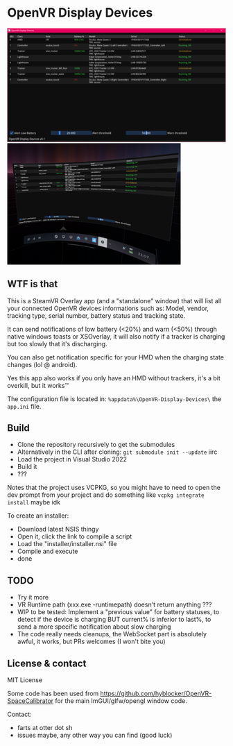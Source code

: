 ﻿# OpenVR Display Devices

<img src="./screenshot_standalone.png" width="600px"> <img src="./screenshot_steamvr.png" width="400px">

## WTF is that

This is a SteamVR Overlay app (and a "standalone" window) that will list all your connected OpenVR devices informations such as: Model, vendor, tracking type, serial number, battery status and tracking state.

It can send notifications of low battery (<20%) and warn (<50%) through native windows toasts or XSOverlay, it will also notify if a tracker is charging but too slowly that it's discharging.

You can also get notification specific for your HMD when the charging state changes (lol @ android).

Yes this app also works if you only have an HMD without trackers, it's a bit overkill, but it works™️

The configuration file is located in: `%appdata%\OpenVR-Display-Devices\` the `app.ini` file.

## Build

- Clone the repository recursively to get the submodules
- Alternatively in the CLI after cloning: `git submodule init --update` iirc
- Load the project in Visual Studio 2022
- Build it
- ???

Notes that the project uses VCPKG, so you might have to need to open the dev prompt from your project and do something like `vcpkg integrate install` maybe idk

To create an installer:
- Download latest NSIS thingy
- Open it, click the link to compile a script
- Load the "installer/installer.nsi" file
- Compile and execute
- done

## TODO

- Try it more
- VR Runtime path (xxx.exe -runtimepath) doesn't return anything ???
- WIP to be tested: Implement a "previous value" for battery statuses, to detect if the device is charging BUT current% is inferior to last%, to send a more specific notification about slow charging
- The code really needs cleanups, the WebSocket part is absolutely awful, it works, but PRs welcomes (I won't bite you)

## License & contact

MIT License

Some code has been used from https://github.com/hyblocker/OpenVR-SpaceCalibrator for the main ImGUI/glfw/opengl window code.

Contact:
- farts at otter dot sh
- issues maybe, any other way you can find (good luck)

